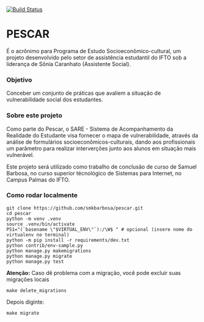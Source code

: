 [![Build Status](https://travis-ci.org/smkbarbosa/pescar.svg?branch=master)](https://travis-ci.org/smkbarbosa/pescar)

# PESCAR

É o acrônimo para Programa de Estudo Socioeconômico-cultural, um projeto desenvolvido
pelo setor de assistência estudantil do IFTO
sob a liderança de Sônia Caranhato (Assistente Social).

### Objetivo
Conceber um conjunto de práticas que avaliem a situação
de vulnerabilidade social dos estudantes.

### Sobre este projeto
Como parte do Pescar, o SARE - Sistema de Acompanhamento da Realidade do Estudante
visa fornecer o mapa de vulnerabilidade, através da análise
de formulários socioeconômicos-culturais, dando aos profissionais
um parâmetro para realizar interverções junto aos alunos
em situação mais vulnerável.

Este projeto será utilizado como trabalho de conclusão de curso
de Samuel Barbosa, no curso superior técnológico de Sistemas
para Internet, no Campus Palmas do IFTO.

### Como rodar localmente

```
git clone https://github.com/smkbarbosa/pescar.git
cd pescar
python -m venv .venv
source .venv/bin/activate
PS1="(`basename \"$VIRTUAL_ENV\"`):/\W$ " # opcional (insere nome do virtualenv no terminal)
python -m pip install -r requirements/dev.txt
python contrib/env-sample.py
python manage.py makemigrations
python manage.py migrate
python manage.py test
```

**Atenção:** Caso dê problema com a migração, você pode excluir suas migrações locais 

```
make delete_migrations
```

Depois diginte:

```
make migrate
```

